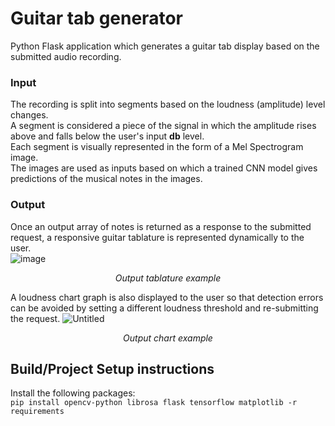 # Guitar tab generator
Python Flask application which generates a guitar tab display based on the submitted audio recording.

### Input
The recording is split into segments based on the loudness (amplitude) level changes.  
A segment is considered a piece of the signal in which the amplitude rises above and falls below the user's input **db** level.  
Each segment is visually represented in the form of a Mel Spectrogram image.  
The images are used as inputs based on which a trained CNN model gives predictions of the musical notes in the images.  

### Output
Once an output array of notes is returned as a response to the submitted request, a responsive guitar tablature is represented dynamically to the user.  
![image](https://github.com/user-attachments/assets/f38a40bb-3f94-4404-8d9e-7e680b0b0a87)
<p align="center"><em>Output tablature example</em></p>

A loudness chart graph is also displayed to the user so that detection errors can be avoided by setting a different loudness threshold and re-submitting the request.
![Untitled](https://github.com/user-attachments/assets/7cdea13f-0edf-4ffe-b0a2-6c4feb51c6cc)
<p align="center"><em>Output chart example</em></p>


## Build/Project Setup instructions

Install the following packages:  
  ```pip install opencv-python librosa flask tensorflow matplotlib -r requirements```
